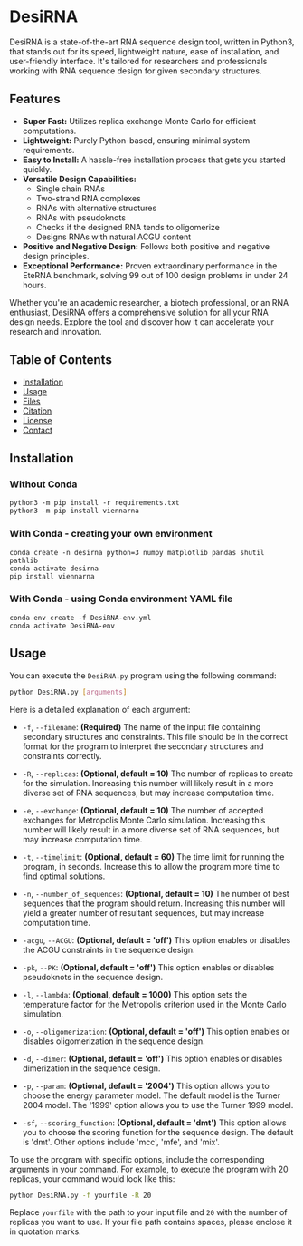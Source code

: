 # DesiRNA

DesiRNA is a state-of-the-art RNA sequence design tool, written in Python3, that stands out for its speed, lightweight nature, ease of installation, and user-friendly interface. It's tailored for researchers and professionals working with RNA sequence design for given secondary structures.

## Features
- **Super Fast:** Utilizes replica exchange Monte Carlo for efficient computations.
- **Lightweight:** Purely Python-based, ensuring minimal system requirements.
- **Easy to Install:** A hassle-free installation process that gets you started quickly.
- **Versatile Design Capabilities:**
  - Single chain RNAs
  - Two-strand RNA complexes
  - RNAs with alternative structures
  - RNAs with pseudoknots
  - Checks if the designed RNA tends to oligomerize
  - Designs RNAs with natural ACGU content
- **Positive and Negative Design:** Follows both positive and negative design principles.
- **Exceptional Performance:** Proven extraordinary performance in the EteRNA benchmark, solving 99 out of 100 design problems in under 24 hours.

Whether you're an academic researcher, a biotech professional, or an RNA enthusiast, DesiRNA offers a comprehensive solution for all your RNA design needs. Explore the tool and discover how it can accelerate your research and innovation.


## Table of Contents
- [Installation](#installation)
- [Usage](#usage)
- [Files](#files)
- [Citation](#citation)
- [License](#license)
- [Contact](#contact)


## Installation

### Without Conda

```
python3 -m pip install -r requirements.txt
python3 -m pip install viennarna
```

### With Conda - creating your own environment

```
conda create -n desirna python=3 numpy matplotlib pandas shutil pathlib
conda activate desirna
pip install viennarna
```

### With Conda - using Conda environment YAML file

```
conda env create -f DesiRNA-env.yml
conda activate DesiRNA-env
```



## Usage

You can execute the `DesiRNA.py` program using the following command:

```bash
python DesiRNA.py [arguments]
```

Here is a detailed explanation of each argument:

- `-f`, `--filename`: **(Required)** The name of the input file containing secondary structures and constraints. This file should be in the correct format for the program to interpret the secondary structures and constraints correctly.

- `-R`, `--replicas`: **(Optional, default = 10)** The number of replicas to create for the simulation. Increasing this number will likely result in a more diverse set of RNA sequences, but may increase computation time.

- `-e`, `--exchange`: **(Optional, default = 10)** The number of accepted exchanges for Metropolis Monte Carlo simulation. Increasing this number will likely result in a more diverse set of RNA sequences, but may increase computation time.

- `-t`, `--timelimit`: **(Optional, default = 60)** The time limit for running the program, in seconds. Increase this to allow the program more time to find optimal solutions.

- `-n`, `--number_of_sequences`: **(Optional, default = 10)** The number of best sequences that the program should return. Increasing this number will yield a greater number of resultant sequences, but may increase computation time.

- `-acgu`, `--ACGU`: **(Optional, default = 'off')** This option enables or disables the ACGU constraints in the sequence design. 

- `-pk`, `--PK`: **(Optional, default = 'off')** This option enables or disables pseudoknots in the sequence design.

- `-l`, `--lambda`: **(Optional, default = 1000)** This option sets the temperature factor for the Metropolis criterion used in the Monte Carlo simulation. 

- `-o`, `--oligomerization`: **(Optional, default = 'off')** This option enables or disables oligomerization in the sequence design.

- `-d`, `--dimer`: **(Optional, default = 'off')** This option enables or disables dimerization in the sequence design.

- `-p`, `--param`: **(Optional, default = '2004')** This option allows you to choose the energy parameter model. The default model is the Turner 2004 model. The '1999' option allows you to use the Turner 1999 model.

- `-sf`, `--scoring_function`: **(Optional, default = 'dmt')** This option allows you to choose the scoring function for the sequence design. The default is 'dmt'. Other options include 'mcc', 'mfe', and 'mix'.

To use the program with specific options, include the corresponding arguments in your command. For example, to execute the program with 20 replicas, your command would look like this:

```bash
python DesiRNA.py -f yourfile -R 20
```

Replace `yourfile` with the path to your input file and `20` with the number of replicas you want to use. If your file path contains spaces, please enclose it in quotation marks.


